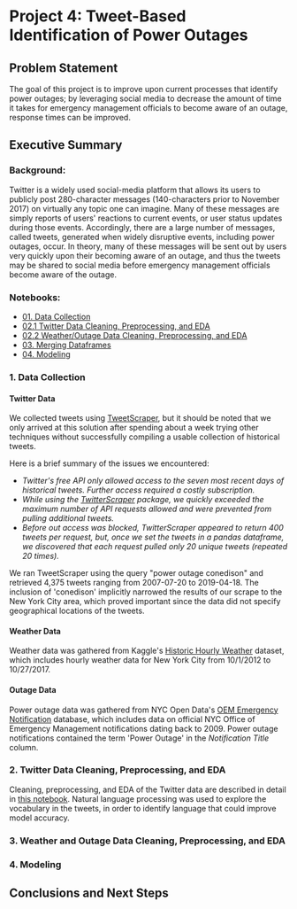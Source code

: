 # Project 4: Tweet-Based Identification of Power Outages


## Problem Statement

The goal of this project is to improve upon current processes that identify power outages; by leveraging social media to decrease the amount of time it takes for emergency management officials to become aware of an outage, response times can be improved.
 

## Executive Summary
### Background:
Twitter is a widely used social-media platform that allows its users to publicly post 280-character messages (140-characters prior to November 2017) on virtually any topic one can imagine. Many of these messages are simply reports of users' reactions to current events, or user status updates during those events. Accordingly, there are a large number of messages, called tweets, generated when widely disruptive events, including power outages, occur. In theory, many of these messages will be sent out by users very quickly upon their becoming aware of an outage, and thus the tweets may be shared to social media before emergency management officials become aware of the outage.

### Notebooks:
- [01. Data Collection](https://git.generalassemb.ly/iceberg/DSI-Client-Project/blob/master/01_Data_Gathering.ipynb)
- [02.1 Twitter Data Cleaning, Preprocessing, and EDA](https://git.generalassemb.ly/iceberg/DSI-Client-Project/blob/master/02.1_Data_Cleaning_Tweets.ipynb)
- [02.2 Weather/Outage Data Cleaning, Preprocessing, and EDA](https://git.generalassemb.ly/iceberg/DSI-Client-Project/blob/master/02.2_Data_Cleaning_Weather_and_Outage.ipynb)
- [03. Merging Dataframes]()
- [04. Modeling]()

### 1. Data Collection

#### Twitter Data
We collected tweets using [TweetScraper](https://github.com/jonbakerfish/TweetScraper), but it should be noted that we only arrived at this solution after spending about a week trying other techniques without successfully compiling a usable collection of historical tweets.

Here is a brief summary of the issues we encountered:
- *Twitter's free API only allowed access to the seven most recent days of historical tweets. Further access required a costly subscription.*
- *While using the [TwitterScraper](https://github.com/taspinar/twitterscraper) package, we quickly exceeded the maximum number of API requests allowed and were prevented from pulling additional tweets.*
- *Before out access was blocked, TwitterScraper appeared to return 400 tweets per request, but, once we set the tweets in a pandas dataframe, we discovered that each request pulled only 20 unique tweets (repeated 20 times).*

We ran TweetScraper using the query "power outage conedison" and retrieved 4,375 tweets ranging from 2007-07-20 to 2019-04-18. The inclusion of 'conedison' implicitly narrowed the results of our scrape to the New York City area, which proved important since the data did not specify geographical locations of the tweets.

#### Weather Data
Weather data was gathered from Kaggle's [Historic Hourly Weather](https://www.kaggle.com/selfishgene/historical-hourly-weather-data#weather_description.csv) dataset, which includes hourly weather data for New York City from 10/1/2012 to 10/27/2017.

#### Outage Data
Power outage data was gathered from NYC Open Data's [OEM Emergency Notification](https://data.cityofnewyork.us/Public-Safety/OEM-Emergency-Notifications/8vv7-7wx3/data) database, which includes data on official NYC Office of Emergency Management notifications dating back to 2009. Power outage notifications contained the term 'Power Outage' in the *Notification Title* column.

### 2. Twitter Data Cleaning, Preprocessing, and EDA
Cleaning, preprocessing, and EDA of the Twitter data are described in detail in [this notebook](https://git.generalassemb.ly/iceberg/DSI-Client-Project/blob/master/02.1_Data_Cleaning_Tweets.ipynb). Natural language processing was used to explore the vocabulary in the tweets, in order to identify language that could improve model accuracy.

### 3. Weather and Outage Data Cleaning, Preprocessing, and EDA

### 4. Modeling

## Conclusions and Next Steps


